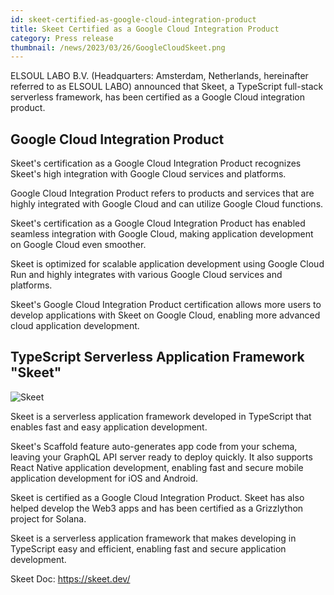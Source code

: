 ```yaml
---
id: skeet-certified-as-google-cloud-integration-product
title: Skeet Certified as a Google Cloud Integration Product
category: Press release
thumbnail: /news/2023/03/26/GoogleCloudSkeet.png
---
```


ELSOUL LABO B.V. (Headquarters: Amsterdam, Netherlands, hereinafter referred to
as ELSOUL LABO) announced that Skeet, a TypeScript full-stack serverless
framework, has been certified as a Google Cloud integration product.

## Google Cloud Integration Product

Skeet's certification as a Google Cloud Integration Product recognizes Skeet's
high integration with Google Cloud services and platforms.

Google Cloud Integration Product refers to products and services that are highly
integrated with Google Cloud and can utilize Google Cloud functions.

Skeet's certification as a Google Cloud Integration Product has enabled seamless
integration with Google Cloud, making application development on Google Cloud
even smoother.

Skeet is optimized for scalable application development using Google Cloud Run
and highly integrates with various Google Cloud services and platforms.

Skeet's Google Cloud Integration Product certification allows more users to
develop applications with Skeet on Google Cloud, enabling more advanced cloud
application development.

## TypeScript Serverless Application Framework "Skeet"

![Skeet](/news/2023/03/23/skeet-app-template.png)

Skeet is a serverless application framework developed in TypeScript that enables
fast and easy application development.

Skeet's Scaffold feature auto-generates app code from your schema, leaving your
GraphQL API server ready to deploy quickly. It also supports React Native
application development, enabling fast and secure mobile application development
for iOS and Android.

Skeet is certified as a Google Cloud Integration Product. Skeet has also helped
develop the Web3 apps and has been certified as a Grizzlython project for
Solana.

Skeet is a serverless application framework that makes developing in TypeScript
easy and efficient, enabling fast and secure application development.

Skeet Doc: https://skeet.dev/
